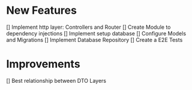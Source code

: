 # New Features

[] Implement http layer: Controllers and Router
[] Create Module to dependency injections
[] Implement setup database
[] Configure Models and Migrations
[] Implement Database Repository
[] Create a E2E Tests

# Improvements

[] Best relationship between DTO Layers
